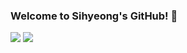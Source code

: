 ### Welcome to Sihyeong's GitHub! 👋
<img src="https://capsule-render.vercel.app/api?type=waving&color=auto&height=200&section=header&text=YeomSEE GitHub!&fontSize=90" />
<img src="https://img.shields.io/badge/Python-3776AB?style=flat&logo=Python&logoColor=white"/>

<!--
**yeomsee/yeomsee** is a ✨ _special_ ✨ repository because its `README.md` (this file) appears on your GitHub profile.

Here are some ideas to get you started:

- 🔭 I’m currently working on ...
- 🌱 I’m currently learning ...
- 👯 I’m looking to collaborate on ...
- 🤔 I’m looking for help with ...
- 💬 Ask me about ...
- 📫 How to reach me: ...
- 😄 Pronouns: ...
- ⚡ Fun fact: ...
-->
